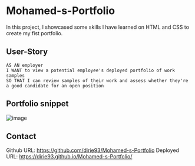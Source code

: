 # Mohamed-s-Portfolio

In this project, I showcased some skills I have learned on HTML and CSS to create my fist portfolio.

## User-Story

```
AS AN employer
I WANT to view a potential employee's deployed portfolio of work samples
SO THAT I can review samples of their work and assess whether they're a good candidate for an open position

```

## Portfolio snippet

![image](https://user-images.githubusercontent.com/128429238/231607155-2d34a7e0-e217-4810-812d-d62cc48a11c3.png)


## Contact

Github URL: https://github.com/dirie93/Mohamed-s-Portfolio
Deployed URL: https://dirie93.github.io/Mohamed-s-Portfolio/
